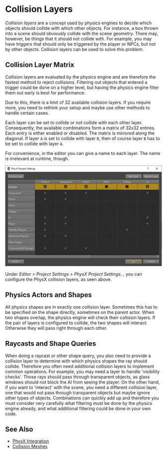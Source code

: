 # Collision Layers

*Collision layers* are a concept used by physics engines to decide which objects should collide with which other objects. For instance, a box thrown into a scene should obviously collide with the scene geometry. There may, however, be things that it should not collide with. For example, you may have triggers that should only be triggered by the player or NPCs, but not by other objects. Collision layers can be used to solve this problem.

## Collision Layer Matrix

Collision layers are evaluated by the physics engine and are therefore the fastest method to reject collisions. Filtering out objects that entered a trigger could be done on a higher level, but having the physics engine filter them out early is best for performance.

Due to this, there is a limit of 32 available collision layers. If you require more, you need to rethink your setup and maybe use other methods to handle certain cases.

Each layer can be set to collide or not collide with each other layer. Consequently, the available combinations form a matrix of 32x32 entries. Each entry is either enabled or disabled. The matrix is mirrored along the diagonal. If layer `A` is set to collide with layer `B`, then of course layer `B` has to be set to collide with layer `A`.

For convenience, in the editor you can give a name to each layer. The name is irrelevant at runtime, though.

![Collision layer config](../media/physx-settings.png)

Under *Editor > Project Settings > PhysX Project Settings...* you can configure the PhysX collision layers, as seen above.

## Physics Actors and Shapes

All physics shapes are in exactly one collision layer. Sometimes this has to be specified on the shape directly, sometimes on the parent actor. When two shapes overlap, the physics engine will check their collision layers. If the pair of layers is configured to collide, the two shapes will interact. Otherwise they will pass right through each other.

## Raycasts and Shape Queries

When doing a raycast or other shape query, you also need to provide a collision layer to determine with which physics shapes the ray should collide. Therefore you often need additional collision layers to implement common operations. For example, you may need a layer to handle 'visibility checks'. Those rays should pass through transparent objects, as glass windows should not block the AI from seeing the player. On the other hand, if you want to 'interact' with the scene, you need a different collision layer, one that would not pass through transparent objects but maybe ignore other types of objects. Combinations can quickly add up and therefore you must consider very carefully what filtering must be done by the physics engine already, and what additional filtering could be done in your own code.

## See Also


* [PhysX Integration](../physx-overview.md)
* [Collision Meshes](collision-meshes.md)
